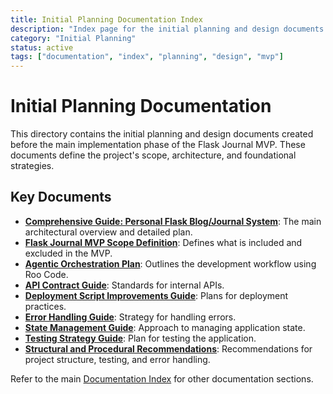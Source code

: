 ```yaml
---
title: Initial Planning Documentation Index
description: "Index page for the initial planning and design documents created before the main implementation phase of the Flask Journal MVP."
category: "Initial Planning"
status: active
tags: ["documentation", "index", "planning", "design", "mvp"]
---
```



# Initial Planning Documentation

This directory contains the initial planning and design documents created before the main implementation phase of the Flask Journal MVP. These documents define the project's scope, architecture, and foundational strategies.

## Key Documents

-   **[Comprehensive Guide: Personal Flask Blog/Journal System](./comprehensive-guide-personal.md)**: The main architectural overview and detailed plan.
-   **[Flask Journal MVP Scope Definition](./mvp-high-level-implementation-guide.md)**: Defines what is included and excluded in the MVP.
-   **[Agentic Orchestration Plan](./agentic-workflow.md)**: Outlines the development workflow using Roo Code.
-   **[API Contract Guide](./api-contract-guide.md)**: Standards for internal APIs.
-   **[Deployment Script Improvements Guide](./deployment-script-guide.md)**: Plans for deployment practices.
-   **[Error Handling Guide](./error-handling.md)**: Strategy for handling errors.
-   **[State Management Guide](./state-management-guide.md)**: Approach to managing application state.
-   **[Testing Strategy Guide](./testing.md)**: Plan for testing the application.
-   **[Structural and Procedural Recommendations](./structure-update.md)**: Recommendations for project structure, testing, and error handling.

Refer to the main [Documentation Index](../README.md) for other documentation sections.